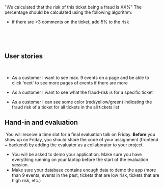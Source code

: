 "We calculated that the risk of this ticket being a fraud is XX%"
​
The percentage should be calculated using the following algorithm:
​
<!-- * if the ticket is the only ticket of the author, add 10% -->
<!-- * if the ticket price is lower than the average ticket price for that event, that's a risk
	* if a ticket is X% cheaper than the average price, add X% to the risk 
	* if a ticket is X% more expensive than the average price, deduct X% from the risk, with a maximum of 10% deduction -->
<!-- * if the ticket was added during business hours (9-17), deduct 10% from the risk, if not, add 10% to the risk -->
* if there are >3 comments on the ticket, add 5% to the risk
​
<!-- The minimal risk is 5% (there's no such thing as no risk) and the maximum risk is 95%. -->
​
<!-- The calculated risk of a ticket depends on many factors. Make sure that the risk value is always "live" (i.e. up to date). -->
​
## User stories
​
* As a customer I want to see max. 9 events on a page and be able to click 'next' to see more pages of events if there are more
<!-- * As a customer I only want to see events that are not finished yet -->
<!-- * As a customer I want to view a list of tickets when I click on an event -->
<!-- * As a customer I want to view ticket details when I click on a ticket in the ticket list -->
* As a customer I want to see what the fraud-risk is for a specific ticket
<!-- * As a customer I want to be able to login, or sign up if I don't have an account yet -->
<!-- * As a logged in customer I want to add a ticket (for a specific event) that shows up on the event page with a title, picture, price and description -->
<!-- * As an author of the ticket I want to be able to edit a ticket's description, price and picture (other logged in customers cannot do this! only the user that created the ticket can edit it) -->
<!-- * As a logged in customer I want to be able to create events with a name, picture (logo), date and description -->
* As a customer I can see some color (red/yellow/green) indicating the fraud risk of a ticket for all tickets in the all tickets list
​

## Hand-in and evaluation
​
You will receive a time slot for a final evaluation talk on Friday. **Before** you show up on Friday, you should share the code of your assignment (frontend + backend) by adding the evaluator as a collaborator to your project.
​
* You will be asked to demo your application. Make sure you have everything running on your laptop before the start of the evaluation session.
* Make sure your database contains enough data to demo the app (more than 9 events, events in the past, tickets that are low risk, tickets that are high risk, etc.)
​

